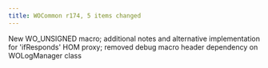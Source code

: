 ```yaml
---
title: WOCommon r174, 5 items changed
---
```


New WO\_UNSIGNED macro; additional notes and alternative implementation for 'ifResponds' HOM proxy; removed debug macro header dependency on WOLogManager class
